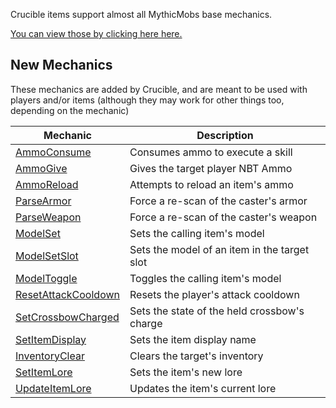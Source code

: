 Crucible items support almost all MythicMobs base mechanics.

[You can view those by clicking here here.](https://git.lumine.io/mythiccraft/MythicMobs/-/wikis/Skills/Mechanics/)

New Mechanics
-------------

These mechanics are added by Crucible, and are meant to be used with players and/or items (although they may work for other things too, depending on the mechanic)

| Mechanic                                                    | Description                                  |
|-------------------------------------------------------------|----------------------------------------------|
| [AmmoConsume](Skills/Mechanics/AmmoConsume)                 | Consumes ammo to execute a skill             |
| [AmmoGive](Skills/Mechanics/AmmoGive)                       | Gives the target player NBT Ammo             |
| [AmmoReload](Skills/Mechanics/AmmoReload)                   | Attempts to reload an item's ammo            |
| [ParseArmor](Skills/Mechanics/ParseArmor)                   | Force a re-scan of the caster's armor        |
| [ParseWeapon](Skills/Mechanics/ParseWeapon)                 | Force a re-scan of the caster's weapon       |
| [ModelSet](Skills/Mechanics/ModelSet)                       | Sets the calling item's model                |
| [ModelSetSlot](Skills/Mechanics/ModelSetSlot)               | Sets the model of an item in the target slot |
| [ModelToggle](Skills/Mechanics/ModelToggle)                 | Toggles the calling item's model             |
| [ResetAttackCooldown](Skills/Mechanics/ResetAttackCooldown) | Resets the player's attack cooldown          |
| [SetCrossbowCharged](Skills/Mechanics/SetCrossbowCharged)   | Sets the state of the held crossbow's charge |
| [SetItemDisplay](/Skills/Mechanics/SetItemDisplay)          | Sets the item display name                   |
| [InventoryClear](/Skills/Mechanics/InventoryClear)          | Clears the target's inventory                |                                            |
| [SetItemLore](/Skills/Mechanics/SetItemLore)                | Sets the item's new lore                     |
| [UpdateItemLore](/Skills/Mechanics/UpdateItemLore)          | Updates the item's current lore              |

